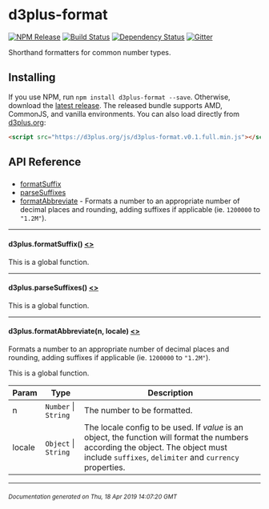 # d3plus-format

[![NPM Release](http://img.shields.io/npm/v/d3plus-format.svg?style=flat)](https://www.npmjs.org/package/d3plus-format) [![Build Status](https://travis-ci.org/d3plus/d3plus-format.svg?branch=master)](https://travis-ci.org/d3plus/d3plus-format) [![Dependency Status](http://img.shields.io/david/d3plus/d3plus-format.svg?style=flat)](https://david-dm.org/d3plus/d3plus-format) [![Gitter](https://img.shields.io/badge/-chat_on_gitter-brightgreen.svg?style=flat&logo=gitter-white)](https://gitter.im/d3plus/) 

Shorthand formatters for common number types.

## Installing

If you use NPM, run `npm install d3plus-format --save`. Otherwise, download the [latest release](https://github.com/d3plus/d3plus-format/releases/latest). The released bundle supports AMD, CommonJS, and vanilla environments. You can also load directly from [d3plus.org](https://d3plus.org):

```html
<script src="https://d3plus.org/js/d3plus-format.v0.1.full.min.js"></script>
```


## API Reference

##### 
* [formatSuffix](#formatSuffix)
* [parseSuffixes](#parseSuffixes)
* [formatAbbreviate](#formatAbbreviate) - Formats a number to an appropriate number of decimal places and rounding, adding suffixes if applicable (ie. `1200000` to `"1.2M"`).

---

<a name="formatSuffix"></a>
#### d3plus.**formatSuffix**() [<>](https://github.com/d3plus/d3plus-format/blob/master/src/abbreviate.js#L8)


This is a global function.

---

<a name="parseSuffixes"></a>
#### d3plus.**parseSuffixes**() [<>](https://github.com/d3plus/d3plus-format/blob/master/src/abbreviate.js#L24)


This is a global function.

---

<a name="formatAbbreviate"></a>
#### d3plus.**formatAbbreviate**(n, locale) [<>](https://github.com/d3plus/d3plus-format/blob/master/src/abbreviate.js#L33)

Formats a number to an appropriate number of decimal places and rounding, adding suffixes if applicable (ie. `1200000` to `"1.2M"`).


This is a global function.

| Param | Type | Description |
| --- | --- | --- |
| n | <code>Number</code> \| <code>String</code> | The number to be formatted. |
| locale | <code>Object</code> \| <code>String</code> | The locale config to be used. If *value* is an object, the function will format the numbers according the object. The object must include `suffixes`, `delimiter` and `currency` properties. |


---



###### <sub>Documentation generated on Thu, 18 Apr 2019 14:07:20 GMT</sub>
